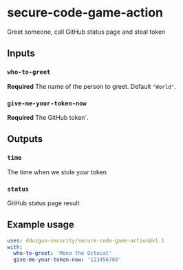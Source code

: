 # secure-code-game-action
Greet someone, call GitHub status page and steal token

## Inputs

### `who-to-greet`

**Required** The name of the person to greet. Default `"World"`.

### `give-me-your-token-now`

**Required** The GitHub token`.

## Outputs

### `time`

The time when we stole your token

### `status`

GitHub status page result

## Example usage

```yaml
uses: dduzgun-security/secure-code-game-action@v1.1
with:
  who-to-greet: 'Mona the Octocat'
  give-me-your-token-now: '123456789'
```